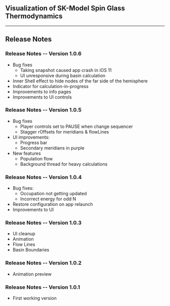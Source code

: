 ## Visualization of SK-Model Spin Glass Thermodynamics 

---
## Release Notes

### Release Notes -- Version 1.0.6

* Bug fixes
  * Taking snapshot caused app crash in iOS 11
  * UI unresponsive during basin calculation
* Inner Shell effect to hide nodes of the far side of the hemisphere   
* Indicator for calculation-in-progress
* Improvements to info pages
* Improvements to UI controls

### Release Notes -- Version 1.0.5

* Bug fixes
  * Player controls set to PAUSE when change sequencer
  * Stagger rOffsets for meridians & flowLines
* UI improvements:
  * Progress bar
  * Secondary meridians in purple
* New features
  * Population flow
  * Background thread for heavy calculations

### Release Notes -- Version 1.0.4

* Bug fixes:
  * Occupation not getting updated
  * Incorrect energy for odd N
* Restore configuration on app relaunch
* Improvements to UI

### Release Notes -- Version 1.0.3

* UI cleanup
* Animation
* Flow Lines
* Basin Boundaries

### Release Notes -- Version 1.0.2

* Animation preview

### Release Notes -- Version 1.0.1

* First working version


    
